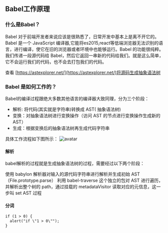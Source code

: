 ## Babel工作原理

### 什么是Babel？

Babel 对于前端开发者来说应该是很熟悉了，日常开发中基本上是离不开它的。
Babel 是一个 JavaScript 编译器,它能将es2015,react等低端浏览器无法识别的语言，进行编译，使它在旧的浏览器或者环境中也能够运行。Babel 的功能很纯粹。我们传递一段源代码给 Babel，然后它返回一串新的代码给我们。就是这么简单，它不会运行我们的代码，也不会去打包我们的代码。

查看 [https://astexplorer.net/](https://astexplorer.net/)将源码生成抽象语法树

### Babel 是如何工作的？

Babel的编译过程跟绝大多数其他语言的编译器大致同理，分为三个阶段：

- 解析: 将代码(其实就是字符串)转换成 AST( 抽象语法树)
- 变换：对抽象语法树进行变换操作（访问 AST 的节点进行变换操作生成新的 AST）
- 生成：根据变换后的抽象语法树再生成代码字符串

具体工作流程如下图所示：
![avatar](https://user-gold-cdn.xitu.io/2018/11/11/167019b7916707b1?imageView2/0/w/1280/h/960/format/webp/ignore-error/1)

#### 解析
babel解析的过程就是生成抽象语法树的过程，需要经过以下两个阶段：

使用 babylon 解析器对输入的源代码字符串进行解析并生成初始 AST（File.prototype.parse）
利用 babel-traverse 这个独立的包对 AST 进行遍历，并解析出整个树的 path，通过挂载的 metadataVisitor 读取对应的元信息，这一步叫 set AST 过程


#### 分词

```markdown
if (1 > 0) {
  alert("if \"1 > 0\"");
}
```

